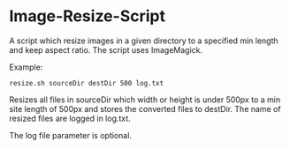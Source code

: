 # Image-Resize-Script
A script which resize images in a given directory to a specified min length and keep aspect ratio.
The script uses ImageMagick.

Example:
```
resize.sh sourceDir destDir 500 log.txt 
```
Resizes all files in sourceDir which width or height is under 500px to a min site length of 500px and stores the converted files to destDir. The name of resized files are logged in log.txt.

The log file parameter is optional.
